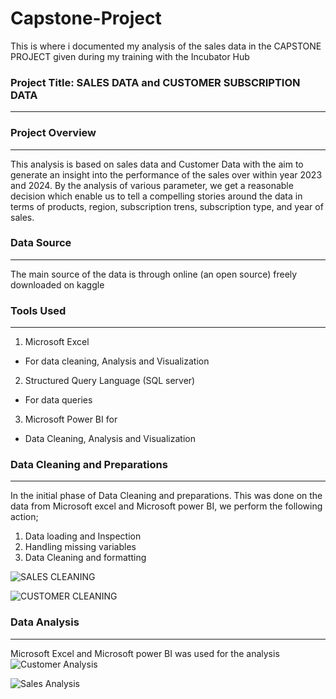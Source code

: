# Capstone-Project
This is where i documented my analysis of the sales data in the CAPSTONE PROJECT given during my training with the Incubator Hub

### Project Title: SALES DATA and CUSTOMER SUBSCRIPTION DATA
---

### Project Overview
---
This analysis is based on sales data and Customer Data with the aim to generate an insight into the performance of the sales over within year 2023 and 2024. By the analysis of various 
parameter, we get a reasonable decision which enable us to tell a compelling stories around the data in terms of products, region, subscription trens, subscription type, and year of sales.

### Data Source
---
The main source of the data is through online (an open source) freely downloaded on kaggle

### Tools Used
---
1. Microsoft Excel 
  - For data cleaning, Analysis and Visualization
2. Structured Query Language (SQL server)
  - For data queries
3. Microsoft Power BI for
  - Data Cleaning, Analysis and Visualization

### Data Cleaning and Preparations
---
In the initial phase of Data Cleaning and preparations. This was done on the data from Microsoft excel and Microsoft power BI, we perform the following 
action;
1.	Data loading and Inspection
2.	Handling missing variables
3.	Data Cleaning and formatting

 ![SALES CLEANING](https://github.com/user-attachments/assets/e3feffd0-743c-4f2d-8823-75c85c926ba4)

 ![CUSTOMER CLEANING](https://github.com/user-attachments/assets/5665ef20-7f91-4579-95f5-8e5d6a1ca9d2)

### Data Analysis
---
Microsoft Excel and Microsoft power BI was used for the analysis
![Customer Analysis](https://github.com/user-attachments/assets/4e8e7f84-b0c8-4ea6-b6ab-33e2761d80cf)

![Sales Analysis](https://github.com/user-attachments/assets/ab804993-d4c6-4522-810a-1a72a6736056)


